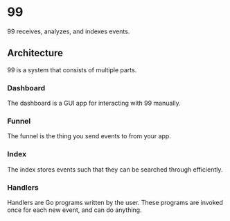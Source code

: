 # 99

99 receives, analyzes, and indexes events.

## Architecture

99 is a system that consists of multiple parts.

### Dashboard

The dashboard is a GUI app for interacting with 99 manually.

### Funnel

The funnel is the thing you send events to from your app.

### Index

The index stores events such that they can be searched through efficiently.

### Handlers

Handlers are Go programs written by the user. These programs are invoked once
for each new event, and can do anything.
